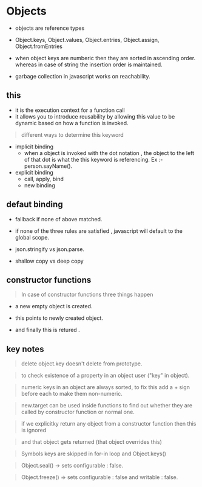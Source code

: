 # Objects

- objects are reference types

- Object.keys, Object.values, Object.entries, Object.assign, Object.fromEntries

- when object keys are numberic then they are sorted in ascending order. whereas in case of string the insertion order is maintained.
- garbage collection in javascript works on reachability.

## this

- it is the execution context for a function call
- it allows you to introduce reusability by allowing this value to be dynamic based on how a function is invoked.

> different ways to determine this keyword

- implicit binding
  - when a object is invoked with the dot notation , the object to the left of that dot is what the this keyword is referencing. Ex :- person.sayName().
- explicit binding
  - call, apply, bind
  - new binding

## defaut binding

- fallback if none of above matched.
- if none of the three rules are satisfied , javascript will default to the global scope.

- json.stringify vs json.parse.
- shallow copy vs deep copy

## constructor functions

> In case of constructor functions three things happen

- a new empty object is created.

- this points to newly created object.

- and finally this is retured .

## key notes

> delete object.key doesn't delete from prototype.

> to check existence of a property in an object user ("key" in object).

> numeric keys in an object are always sorted, to fix this add a + sign before each to make them non-numeric.

> new.target can be used inside functions to find out whether they are called by constructor function or normal one.

> if we explicitky return any object from a constructor function then this is ignored

> and that object gets returned (that object overrides this)

> Symbols keys are skipped in for-in loop and Object.keys()

> Object.seal() -> sets configurable : false.

> Object.freeze() => sets configurable : false and writable : false.
